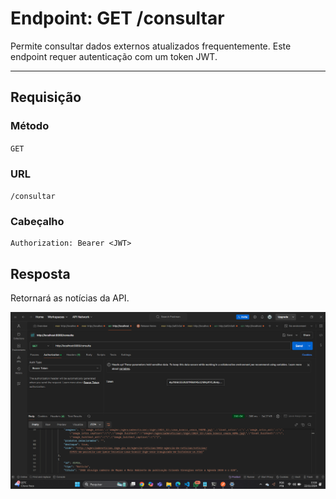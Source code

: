 # Endpoint: GET /consultar

Permite consultar dados externos atualizados frequentemente. Este endpoint requer autenticação com um token JWT.

---

## **Requisição**

### **Método**
`GET`

### **URL**
`/consultar`

### **Cabeçalho**
```plaintext
Authorization: Bearer <JWT>
```

## **Resposta**
Retornará as notícias da API.

![Resultado Consutar](../img/consultar.png)